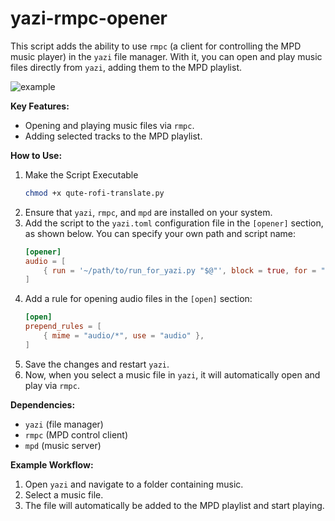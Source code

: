 # yazi-rmpc-opener

This script adds the ability to use `rmpc` (a client for controlling the MPD music player) in the `yazi` file manager. With it, you can open and play music files directly from `yazi`, adding them to the MPD playlist.

![example](media/example.gif)

**Key Features:**
- Opening and playing music files via `rmpc`.
- Adding selected tracks to the MPD playlist.

**How to Use:**
1. Make the Script Executable
   ```sh
   chmod +x qute-rofi-translate.py
   ```
2. Ensure that `yazi`, `rmpc`, and `mpd` are installed on your system.
3. Add the script to the `yazi.toml` configuration file in the `[opener]` section, as shown below. You can specify your own path and script name:
   ```toml
   [opener]
   audio = [
       { run = '~/path/to/run_for_yazi.py "$@"', block = true, for = "unix" }
   ]
   ```
4. Add a rule for opening audio files in the `[open]` section:
   ```toml
   [open]
   prepend_rules = [
       { mime = "audio/*", use = "audio" },
   ]
   ```
5. Save the changes and restart `yazi`.
6. Now, when you select a music file in `yazi`, it will automatically open and play via `rmpc`.

**Dependencies:**
- `yazi` (file manager)
- `rmpc` (MPD control client)
- `mpd` (music server)

**Example Workflow:**
1. Open `yazi` and navigate to a folder containing music.
2. Select a music file.
3. The file will automatically be added to the MPD playlist and start playing.
